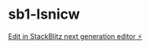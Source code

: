 # sb1-lsnicw

[Edit in StackBlitz next generation editor ⚡️](https://stackblitz.com/~/github.com/mnaguru/sb1-lsnicw)
